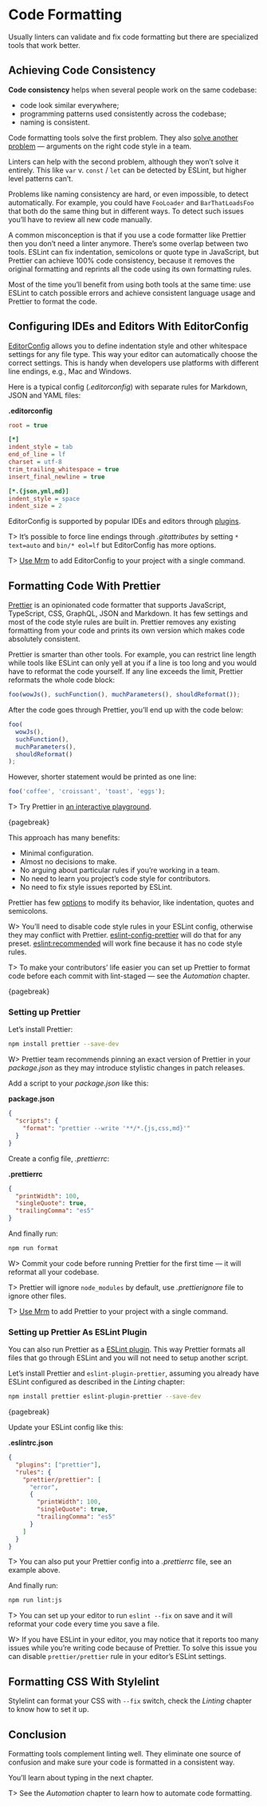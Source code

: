 # Code Formatting

Usually linters can validate and fix code formatting but there are specialized tools that work better.

## Achieving Code Consistency

**Code consistency** helps when several people work on the same codebase:

* code look similar everywhere;
* programming patterns used consistently across the codebase;
* naming is consistent.

Code formatting tools solve the first problem. They also [solve another problem](https://medium.freecodecamp.org/why-robots-should-format-our-code-159fd06d17f7) — arguments on the right code style in a team.

Linters can help with the second problem, although they won’t solve it entirely. This like `var` v. `const` / `let` can be detected by ESLint, but higher level patterns can’t.

Problems like naming consistency are hard, or even impossible, to detect automatically. For example, you could have `FooLoader` and `BarThatLoadsFoo` that both do the same thing but in different ways. To detect such issues you’ll have to review all new code manually.

A common misconception is that if you use a code formatter like Prettier then you don’t need a linter anymore. There’s some overlap between two tools. ESLint can fix indentation, semicolons or quote type in JavaScript, but Prettier can achieve 100% code consistency, because it removes the original formatting and reprints all the code using its own formatting rules.

Most of the time you’ll benefit from using both tools at the same time: use ESLint to catch possible errors and achieve consistent language usage and Prettier to format the code.

## Configuring IDEs and Editors With EditorConfig

[EditorConfig](http://editorconfig.org/) allows you to define indentation style and other whitespace settings for any file type. This way your editor can automatically choose the correct settings. This is handy when developers use platforms with different line endings, e.g., Mac and Windows.

Here is a typical config (_.editorconfig_) with separate rules for Markdown, JSON and YAML files:

**.editorconfig**

```ini
root = true

[*]
indent_style = tab
end_of_line = lf
charset = utf-8
trim_trailing_whitespace = true
insert_final_newline = true

[*.{json,yml,md}]
indent_style = space
indent_size = 2
```

EditorConfig is supported by popular IDEs and editors through [plugins](http://editorconfig.org/#download).

T> It’s possible to force line endings through _.gitattributes_ by setting `* text=auto` and `bin/* eol=lf` but EditorConfig has more options.

T> [Use Mrm](https://github.com/sapegin/mrm-tasks/tree/master/packages/mrm-task-editorconfig) to add EditorConfig to your project with a single command.

## Formatting Code With Prettier

[Prettier](https://prettier.io/) is an opinionated code formatter that supports JavaScript, TypeScript, CSS, GraphQL, JSON and Markdown. It has few settings and most of the code style rules are built in. Prettier removes any existing formatting from your code and prints its own version which makes code absolutely consistent.

Prettier is smarter than other tools. For example, you can restrict line length while tools like ESLint can only yell at you if a line is too long and you would have to reformat the code yourself. If any line exceeds the limit, Prettier reformats the whole code block:

<!-- prettier-ignore -->
```javascript
foo(wowJs(), suchFunction(), muchParameters(), shouldReformat());
```

After the code goes through Prettier, you’ll end up with the code below:

<!-- prettier-ignore -->
```javascript
foo(
  wowJs(),
  suchFunction(),
  muchParameters(),
  shouldReformat()
);
```

However, shorter statement would be printed as one line:

<!-- prettier-ignore -->
```javascript
foo('coffee', 'croissant', 'toast', 'eggs');
```

T> Try Prettier in [an interactive playground](https://prettier.io/playground/).

{pagebreak}

This approach has many benefits:

* Minimal configuration.
* Almost no decisions to make.
* No arguing about particular rules if you’re working in a team.
* No need to learn you project’s code style for contributors.
* No need to fix style issues reported by ESLint.

Prettier has few [options](https://prettier.io/docs/en/options.html) to modify its behavior, like indentation, quotes and semicolons.

W> You’ll need to disable code style rules in your ESLint config, otherwise they may conflict with Prettier. [eslint-config-prettier](https://www.npmjs.com/package/eslint-config-prettier) will do that for any preset. [eslint:recommended](https://eslint.org/docs/rules/) will work fine because it has no code style rules.

T> To make your contributors’ life easier you can set up Prettier to format code before each commit with lint-staged — see the _Automation_ chapter.

{pagebreak}

### Setting up Prettier

Let’s install Prettier:

```bash
npm install prettier --save-dev
```

W> Prettier team recommends pinning an exact version of Prettier in your _package.json_ as they may introduce stylistic changes in patch releases.

Add a script to your _package.json_ like this:

**package.json**

```json
{
  "scripts": {
    "format": "prettier --write '**/*.{js,css,md}'"
  }
}
```

Create a config file, _.prettierrc_:

**.prettierrc**

```json
{
  "printWidth": 100,
  "singleQuote": true,
  "trailingComma": "es5"
}
```

And finally run:

```bash
npm run format
```

W> Commit your code before running Prettier for the first time — it will reformat all your codebase.

T> Prettier will ignore `node_modules` by default, use _.prettierignore_ file to ignore other files.

T> [Use Mrm](https://github.com/sapegin/mrm-tasks/tree/master/packages/mrm-task-prettier) to add Prettier to your project with a single command.

### Setting up Prettier As ESLint Plugin

You can also run Prettier as a [ESLint plugin](https://github.com/prettier/eslint-plugin-prettier). This way Prettier formats all files that go through ESLint and you will not need to setup another script.

Let’s install Prettier and `eslint-plugin-prettier`, assuming you already have ESLint configured as described in the _Linting_ chapter:

```bash
npm install prettier eslint-plugin-prettier --save-dev
```

{pagebreak}

Update your ESLint config like this:

**.eslintrc.json**

```json
{
  "plugins": ["prettier"],
  "rules": {
    "prettier/prettier": [
      "error",
      {
        "printWidth": 100,
        "singleQuote": true,
        "trailingComma": "es5"
      }
    ]
  }
}
```

T> You can also put your Prettier config into a _.prettierrc_ file, see an example above.

And finally run:

```bash
npm run lint:js
```

T> You can set up your editor to run `eslint --fix` on save and it will reformat your code every time you save a file.

W> If you have ESLint in your editor, you may notice that it reports too many issues while you’re writing code because of Prettier. To solve this issue you can disable `prettier/prettier` rule in your editor’s ESLint settings.

## Formatting CSS With Stylelint

Stylelint can format your CSS with `--fix` switch, check the _Linting_ chapter to know how to set it up.

## Conclusion

Formatting tools complement linting well. They eliminate one source of confusion and make sure your code is formatted in a consistent way.

You’ll learn about typing in the next chapter.

T> See the _Automation_ chapter to learn how to automate code formatting.
